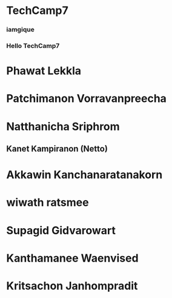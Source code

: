 # TechCamp7
### iamgique
### Hello TechCamp7
# Phawat Lekkla
# Patchimanon Vorravanpreecha
# Natthanicha Sriphrom
## Kanet Kampiranon (Netto)
# Akkawin Kanchanaratanakorn
# wiwath ratsmee
# Supagid Gidvarowart
# Kanthamanee Waenvised
# Kritsachon Janhompradit



